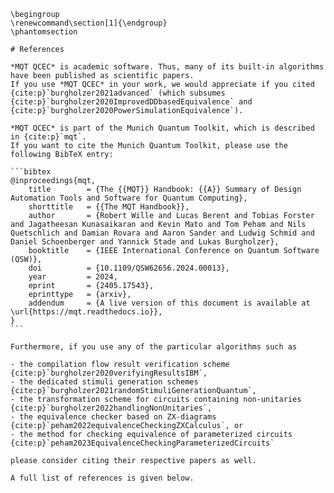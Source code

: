 ```{raw} latex
\begingroup
\renewcommand\section[1]{\endgroup}
\phantomsection
```

````{only} html
# References

*MQT QCEC* is academic software. Thus, many of its built-in algorithms have been published as scientific papers.
If you use *MQT QCEC* in your work, we would appreciate if you cited {cite:p}`burgholzer2021advanced` (which subsumes {cite:p}`burgholzer2020ImprovedDDbasedEquivalence` and {cite:p}`burgholzer2020PowerSimulationEquivalence`).

*MQT QCEC* is part of the Munich Quantum Toolkit, which is described in {cite:p}`mqt`.
If you want to cite the Munich Quantum Toolkit, please use the following BibTeX entry:

```bibtex
@inproceedings{mqt,
    title        = {The {{MQT}} Handbook: {{A}} Summary of Design Automation Tools and Software for Quantum Computing},
    shorttitle   = {{The MQT Handbook}},
    author       = {Robert Wille and Lucas Berent and Tobias Forster and Jagatheesan Kunasaikaran and Kevin Mato and Tom Peham and Nils Quetschlich and Damian Rovara and Aaron Sander and Ludwig Schmid and Daniel Schoenberger and Yannick Stade and Lukas Burgholzer},
    booktitle    = {IEEE International Conference on Quantum Software (QSW)},
    doi          = {10.1109/QSW62656.2024.00013},
    year         = 2024,
    eprint       = {2405.17543},
    eprinttype   = {arxiv},
    addendum     = {A live version of this document is available at \url{https://mqt.readthedocs.io}},
}
```

Furthermore, if you use any of the particular algorithms such as

- the compilation flow result verification scheme {cite:p}`burgholzer2020verifyingResultsIBM`,
- the dedicated stimuli generation schemes {cite:p}`burgholzer2021randomStimuliGenerationQuantum`,
- the transformation scheme for circuits containing non-unitaries {cite:p}`burgholzer2022handlingNonUnitaries`,
- the equivalence checker based on ZX-diagrams {cite:p}`peham2022equivalenceCheckingZXCalculus`, or
- the method for checking equivalence of parameterized circuits {cite:p}`peham2023EquivalenceCheckingParameterizedCircuits`

please consider citing their respective papers as well.

A full list of references is given below.
````

```{bibliography}

```
